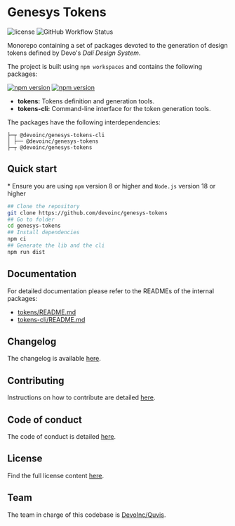 # Genesys Tokens

![license](https://img.shields.io/github/license/devoinc/genesys-tokens)
![GitHub Workflow Status](https://img.shields.io/github/actions/workflow/status/devoinc/genesys-tokens/ci.yml)

Monorepo containing a set of packages devoted to the generation of design tokens defined by Devo's _Dalí Design System_.

The project is built using `npm workspaces` and contains the following packages:

[![npm version](https://img.shields.io/npm/v/@devoinc/genesys-tokens?label=%40devoinc%2Fgenesys-tokens)](https://www.npmjs.com/package/@devoinc/genesys-tokens)
[![npm version](https://img.shields.io/npm/v/@devoinc/genesys-tokens-cli?label=%40devoinc%2Fgenesys-tokens-cli)](https://www.npmjs.com/package/@devoinc/genesys-tokens-cli)

- **tokens:** Tokens definition and generation tools.
- **tokens-cli:** Command-line interface for the token generation tools.

The packages have the following interdependencies:

```
├─┬ @devoinc/genesys-tokens-cli
│ ├── @devoinc/genesys-tokens
├─┬ @devoinc/genesys-tokens
```

## Quick start

\* Ensure you are using `npm` version 8 or higher and `Node.js` version 18 or higher

```sh
## Clone the repository
git clone https://github.com/devoinc/genesys-tokens
## Go to folder
cd genesys-tokens
## Install dependencies
npm ci
## Generate the lib and the cli
npm run dist
```

## Documentation

For detailed documentation please refer to the READMEs of the internal packages:

- [tokens/README.md](./tokens/README.md)
- [tokens-cli/README.md](./tokens-cli/README.md)

## Changelog

The changelog is available [here](./CHANGELOG.md).

## Contributing

Instructions on how to contribute are detailed [here](./CONTRIBUTING.md).

## Code of conduct

The code of conduct is detailed [here](CODE_OF_CONDUCT.md).

## License

Find the full license content [here](LICENSE).

## Team

The team in charge of this codebase is [DevoInc/Quvis](https://github.com/orgs/DevoInc/teams/quvis).
